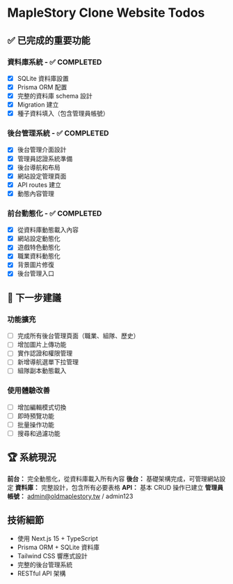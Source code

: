 # MapleStory Clone Website Todos

## ✅ 已完成的重要功能

### 資料庫系統 - ✅ COMPLETED
- [x] SQLite 資料庫設置
- [x] Prisma ORM 配置
- [x] 完整的資料庫 schema 設計
- [x] Migration 建立
- [x] 種子資料填入（包含管理員帳號）

### 後台管理系統 - ✅ COMPLETED
- [x] 後台管理介面設計
- [x] 管理員認證系統準備
- [x] 後台導航和布局
- [x] 網站設定管理頁面
- [x] API routes 建立
- [x] 動態內容管理

### 前台動態化 - ✅ COMPLETED
- [x] 從資料庫動態載入內容
- [x] 網站設定動態化
- [x] 遊戲特色動態化
- [x] 職業資料動態化
- [x] 背景圖片修復
- [x] 後台管理入口

## 🎯 下一步建議

### 功能擴充
- [ ] 完成所有後台管理頁面（職業、組隊、歷史）
- [ ] 增加圖片上傳功能
- [ ] 實作認證和權限管理
- [ ] 新增導航選單下拉管理
- [ ] 組隊副本動態載入

### 使用體驗改善
- [ ] 增加編輯模式切換
- [ ] 即時預覽功能
- [ ] 批量操作功能
- [ ] 搜尋和過濾功能

## 🏆 系統現況

**前台：** 完全動態化，從資料庫載入所有內容
**後台：** 基礎架構完成，可管理網站設定
**資料庫：** 完整設計，包含所有必要表格
**API：** 基本 CRUD 操作已建立
**管理員帳號：** admin@oldmaplestory.tw / admin123

## 技術細節
- 使用 Next.js 15 + TypeScript
- Prisma ORM + SQLite 資料庫
- Tailwind CSS 響應式設計
- 完整的後台管理系統
- RESTful API 架構
